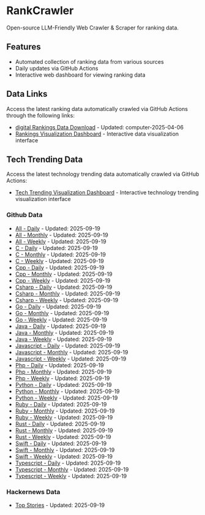 # RankCrawler

Open-source LLM-Friendly Web Crawler & Scraper for ranking data.

## Features

* Automated collection of ranking data from various sources
* Daily updates via GitHub Actions
* Interactive web dashboard for viewing ranking data


## Data Links

Access the latest ranking data automatically crawled via GitHub Actions through the following links:

* [digital Rankings Data Download](https://github.com/chenjy16/RankCrawler/blob/main/data/1688/digital_computer_2025-04-06.json) - Updated: computer-2025-04-06
* [Rankings Visualization Dashboard](https://chenjy16.github.io/RankCrawler/1688_rankings.html) - Interactive data visualization interface




## Tech Trending Data

Access the latest technology trending data automatically crawled via GitHub Actions:

* [Tech Trending Visualization Dashboard](https://chenjy16.github.io/RankCrawler/tech_trending.html) - Interactive technology trending visualization interface

### Github Data

* [All - Daily](https://github.com/chenjy16/RankCrawler/blob/main/data/github/github_all_daily_2025-09-19.json) - Updated: 2025-09-19
* [All - Monthly](https://github.com/chenjy16/RankCrawler/blob/main/data/github/github_all_monthly_2025-09-19.json) - Updated: 2025-09-19
* [All - Weekly](https://github.com/chenjy16/RankCrawler/blob/main/data/github/github_all_weekly_2025-09-19.json) - Updated: 2025-09-19
* [C - Daily](https://github.com/chenjy16/RankCrawler/blob/main/data/github/github_c_daily_2025-09-19.json) - Updated: 2025-09-19
* [C - Monthly](https://github.com/chenjy16/RankCrawler/blob/main/data/github/github_c_monthly_2025-09-19.json) - Updated: 2025-09-19
* [C - Weekly](https://github.com/chenjy16/RankCrawler/blob/main/data/github/github_c_weekly_2025-09-19.json) - Updated: 2025-09-19
* [Cpp - Daily](https://github.com/chenjy16/RankCrawler/blob/main/data/github/github_cpp_daily_2025-09-19.json) - Updated: 2025-09-19
* [Cpp - Monthly](https://github.com/chenjy16/RankCrawler/blob/main/data/github/github_cpp_monthly_2025-09-19.json) - Updated: 2025-09-19
* [Cpp - Weekly](https://github.com/chenjy16/RankCrawler/blob/main/data/github/github_cpp_weekly_2025-09-19.json) - Updated: 2025-09-19
* [Csharp - Daily](https://github.com/chenjy16/RankCrawler/blob/main/data/github/github_csharp_daily_2025-09-19.json) - Updated: 2025-09-19
* [Csharp - Monthly](https://github.com/chenjy16/RankCrawler/blob/main/data/github/github_csharp_monthly_2025-09-19.json) - Updated: 2025-09-19
* [Csharp - Weekly](https://github.com/chenjy16/RankCrawler/blob/main/data/github/github_csharp_weekly_2025-09-19.json) - Updated: 2025-09-19
* [Go - Daily](https://github.com/chenjy16/RankCrawler/blob/main/data/github/github_go_daily_2025-09-19.json) - Updated: 2025-09-19
* [Go - Monthly](https://github.com/chenjy16/RankCrawler/blob/main/data/github/github_go_monthly_2025-09-19.json) - Updated: 2025-09-19
* [Go - Weekly](https://github.com/chenjy16/RankCrawler/blob/main/data/github/github_go_weekly_2025-09-19.json) - Updated: 2025-09-19
* [Java - Daily](https://github.com/chenjy16/RankCrawler/blob/main/data/github/github_java_daily_2025-09-19.json) - Updated: 2025-09-19
* [Java - Monthly](https://github.com/chenjy16/RankCrawler/blob/main/data/github/github_java_monthly_2025-09-19.json) - Updated: 2025-09-19
* [Java - Weekly](https://github.com/chenjy16/RankCrawler/blob/main/data/github/github_java_weekly_2025-09-19.json) - Updated: 2025-09-19
* [Javascript - Daily](https://github.com/chenjy16/RankCrawler/blob/main/data/github/github_javascript_daily_2025-09-19.json) - Updated: 2025-09-19
* [Javascript - Monthly](https://github.com/chenjy16/RankCrawler/blob/main/data/github/github_javascript_monthly_2025-09-19.json) - Updated: 2025-09-19
* [Javascript - Weekly](https://github.com/chenjy16/RankCrawler/blob/main/data/github/github_javascript_weekly_2025-09-19.json) - Updated: 2025-09-19
* [Php - Daily](https://github.com/chenjy16/RankCrawler/blob/main/data/github/github_php_daily_2025-09-19.json) - Updated: 2025-09-19
* [Php - Monthly](https://github.com/chenjy16/RankCrawler/blob/main/data/github/github_php_monthly_2025-09-19.json) - Updated: 2025-09-19
* [Php - Weekly](https://github.com/chenjy16/RankCrawler/blob/main/data/github/github_php_weekly_2025-09-19.json) - Updated: 2025-09-19
* [Python - Daily](https://github.com/chenjy16/RankCrawler/blob/main/data/github/github_python_daily_2025-09-19.json) - Updated: 2025-09-19
* [Python - Monthly](https://github.com/chenjy16/RankCrawler/blob/main/data/github/github_python_monthly_2025-09-19.json) - Updated: 2025-09-19
* [Python - Weekly](https://github.com/chenjy16/RankCrawler/blob/main/data/github/github_python_weekly_2025-09-19.json) - Updated: 2025-09-19
* [Ruby - Daily](https://github.com/chenjy16/RankCrawler/blob/main/data/github/github_ruby_daily_2025-09-19.json) - Updated: 2025-09-19
* [Ruby - Monthly](https://github.com/chenjy16/RankCrawler/blob/main/data/github/github_ruby_monthly_2025-09-19.json) - Updated: 2025-09-19
* [Ruby - Weekly](https://github.com/chenjy16/RankCrawler/blob/main/data/github/github_ruby_weekly_2025-09-19.json) - Updated: 2025-09-19
* [Rust - Daily](https://github.com/chenjy16/RankCrawler/blob/main/data/github/github_rust_daily_2025-09-19.json) - Updated: 2025-09-19
* [Rust - Monthly](https://github.com/chenjy16/RankCrawler/blob/main/data/github/github_rust_monthly_2025-09-19.json) - Updated: 2025-09-19
* [Rust - Weekly](https://github.com/chenjy16/RankCrawler/blob/main/data/github/github_rust_weekly_2025-09-19.json) - Updated: 2025-09-19
* [Swift - Daily](https://github.com/chenjy16/RankCrawler/blob/main/data/github/github_swift_daily_2025-09-19.json) - Updated: 2025-09-19
* [Swift - Monthly](https://github.com/chenjy16/RankCrawler/blob/main/data/github/github_swift_monthly_2025-09-19.json) - Updated: 2025-09-19
* [Swift - Weekly](https://github.com/chenjy16/RankCrawler/blob/main/data/github/github_swift_weekly_2025-09-19.json) - Updated: 2025-09-19
* [Typescript - Daily](https://github.com/chenjy16/RankCrawler/blob/main/data/github/github_typescript_daily_2025-09-19.json) - Updated: 2025-09-19
* [Typescript - Monthly](https://github.com/chenjy16/RankCrawler/blob/main/data/github/github_typescript_monthly_2025-09-19.json) - Updated: 2025-09-19
* [Typescript - Weekly](https://github.com/chenjy16/RankCrawler/blob/main/data/github/github_typescript_weekly_2025-09-19.json) - Updated: 2025-09-19

### Hackernews Data

* [Top Stories](https://github.com/chenjy16/RankCrawler/blob/main/data/hackernews/hackernews_top_2025-09-19.json) - Updated: 2025-09-19


